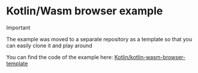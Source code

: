# Kotlin/Wasm browser example

> [!IMPORTANT]  
> The example was moved to a separate repository as a template so that you can easily clone it and play around
>
> You can find the code of the example here: [Kotlin/kotlin-wasm-browser-template](https://github.com/Kotlin/kotlin-wasm-browser-template)
